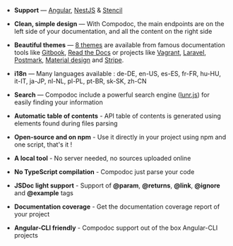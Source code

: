 -   **Support** — [Angular](https://angular.io/), [NestJS](https://nestjs.com/) & [Stencil](https://stenciljs.com/)

-   **Clean, simple design** — With Compodoc, the main endpoints are on the left side of your documentation, and all the content on the right side

-   **Beautiful themes** — [8 themes](./themes.html) are available from famous documentation tools like [Gitbook](https://www.gitbook.com), [Read the Docs](https://readthedocs.org/) or projects like [Vagrant](https://www.vagrantup.com/docs/), [Laravel](https://laravel.com/docs/5.3), [Postmark](http://developer.postmarkapp.com/), [Material design](https://material.io/) and [Stripe](https://stripe.com/docs/api).

-   **i18n** — Many languages available : de-DE, en-US, es-ES, fr-FR, hu-HU, it-IT, ja-JP, nl-NL, pl-PL, pt-BR, sk-SK, zh-CN

-   **Search** — Compodoc include a powerful search engine ([lunr.js](http://lunrjs.com/)) for easily finding your information

-   **Automatic table of contents** - API table of contents is generated using elements found during files parsing

-   **Open-source and on npm** - Use it directly in your project using npm and one script, that's it !

-   **A local tool** - No server needed, no sources uploaded online

-   **No TypeScript compilation** - Compodoc just parse your code

-   **JSDoc light support** - Support of **@param**, **@returns**, **@link**, **@ignore** and **@example** tags

-   **Documentation coverage** - Get the documentation coverage report of your project

-   **Angular-CLI friendly** - Compodoc support out of the box Angular-CLI projects
